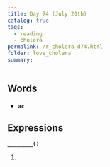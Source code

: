 ```yaml
---
title: Day 74 (July 20th)
catalog: true
tags: 
  - reading
  - cholera
permalink: /r_cholera_d74.html
folder: love_cholera
summary: 
---
```


## Words

-   <b data-toggle="tooltip" data-original-title="{{site.data.glossary.ac}}">`ac`</b>



## Expressions

<b data-toggle="tooltip" data-original-title="{{site.data.answers.74_a}}">`________()`</b>

1.  